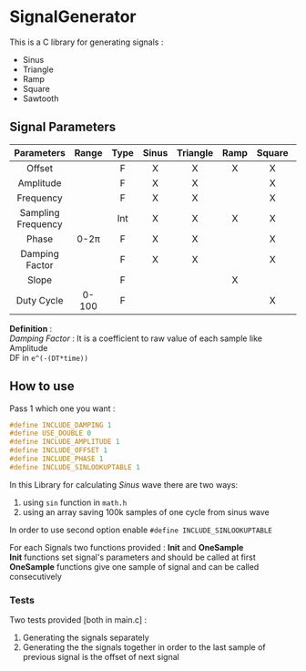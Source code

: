 # SignalGenerator
This is a C library for generating signals :
* Sinus
* Triangle
* Ramp
* Square
* Sawtooth
## Signal Parameters
Parameters | Range | Type | Sinus | Triangle | Ramp | Square | Sawtooth
:--: | :--: | :--: | :--: | :--: | :--: | :--: | :--: |
Offset ||F|X|X|X|X|X
Amplitude ||F|X|X||X|X
Frequency ||F|X|X||X|X
Sampling Frequency ||Int|X|X|X|X|X
Phase |0-2π|F|X|X||X|X
Damping Factor ||F|X|X||X|X
Slope ||F|||X||
Duty Cycle |0-100|F||||X|

**Definition** : \
*Damping Factor* : It is a coefficient to raw value of each sample like Amplitude\
DF in ``e^(-(DT*time))``

## How to use
Pass 1 which one you want :
```c
#define INCLUDE_DAMPING 1
#define USE_DOUBLE 0
#define INCLUDE_AMPLITUDE 1
#define INCLUDE_OFFSET 1
#define INCLUDE_PHASE 1
#define INCLUDE_SINLOOKUPTABLE 1
```
In this Library for calculating *Sinus* wave there are two ways:
1. using `sin` function in `math.h`
2. using an array saving 100k samples of one cycle from sinus wave

In order to use second option enable `#define INCLUDE_SINLOOKUPTABLE` 

For each Signals two functions provided : **Init** and **OneSample** \
**Init** functions set signal's parameters and should be called at first \
**OneSample** functions give one sample of signal and can be called consecutively 
### Tests
Two tests provided [both in main.c] :
1. Generating the signals separately
2. Generating the the signals together in order to the last sample of previous signal is the offset of next signal
